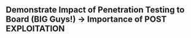 ## Demonstrate Impact of Penetration Testing to Board (BIG Guys!) -> Importance of POST EXPLOITATION ##
